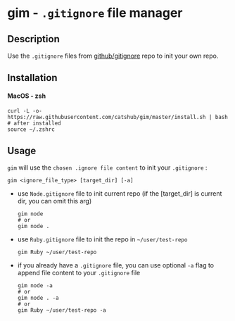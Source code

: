 # gim - `.gitignore` file manager

## Description

Use the `.gitignore` files from [github/gitignore](https://github.com/github/gitignore) repo to init your own repo.

## Installation

#### MacOS - zsh

```shell
curl -L -o- https://raw.githubusercontent.com/catshub/gim/master/install.sh | bash
# after installed
source ~/.zshrc
```

## Usage

`gim` will use the `chosen .ignore file content` to init your `.gitignore` :

```
gim <ignore_file_type> [target_dir] [-a]
```

- use `Node.gitignore` file to init current repo (if the [target_dir] is current dir, you can omit this arg)

  ```shell
  gim node
  # or
  gim node .
  ```

- use `Ruby.gitignore` file to init the repo in `~/user/test-repo`

  ```shell
  gim Ruby ~/user/test-repo
  ```

- if you already have a `.gitignore` file, you can use optional `-a` flag to append file content to your `.gitignore` file

  ```shell
  gim node -a
  # or
  gim node . -a
  # or
  gim Ruby ~/user/test-repo -a
  ```
